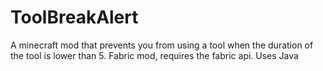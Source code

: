 # ToolBreakAlert
A minecraft mod that prevents you from using a tool when the duration of the tool is lower than 5.
Fabric mod, requires the fabric api.
Uses Java
